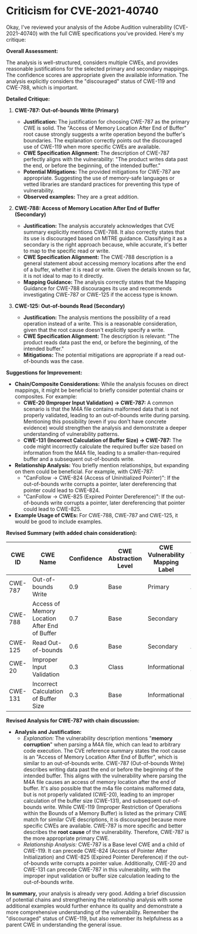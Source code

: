 # Criticism for CVE-2021-40740

Okay, I've reviewed your analysis of the Adobe Audition vulnerability (CVE-2021-40740) with the full CWE specifications you've provided. Here's my critique:

**Overall Assessment:**

The analysis is well-structured, considers multiple CWEs, and provides reasonable justifications for the selected primary and secondary mappings. The confidence scores are appropriate given the available information. The analysis explicitly considers the "discouraged" status of CWE-119 and CWE-788, which is important.

**Detailed Critique:**

1.  **CWE-787: Out-of-bounds Write (Primary)**

    *   **Justification:**  The justification for choosing CWE-787 as the primary CWE is solid. The "Access of Memory Location After End of Buffer" root cause strongly suggests a write operation beyond the buffer's boundaries. The explanation correctly points out the discouraged use of CWE-119 when more specific CWEs are available.
    *   **CWE Specification Alignment:** The description of CWE-787 perfectly aligns with the vulnerability: "The product writes data past the end, or before the beginning, of the intended buffer."
    *   **Potential Mitigations:** The provided mitigations for CWE-787 are appropriate. Suggesting the use of memory-safe languages or vetted libraries are standard practices for preventing this type of vulnerability.
    *   **Observed examples:** They are a great addition.

2.  **CWE-788: Access of Memory Location After End of Buffer (Secondary)**

    *   **Justification:** The analysis accurately acknowledges that CVE summary explicitly mentions CWE-788. It also correctly states that its use is discouraged based on MITRE guidance. Classifying it as a secondary is the right approach because, while accurate, it's better to map to the specific read or write.
    *   **CWE Specification Alignment:** The CWE-788 description is a general statement about accessing memory locations after the end of a buffer, whether it is read or write. Given the details known so far, it is not ideal to map to it directly.
    *   **Mapping Guidance:** The analysis correctly states that the Mapping Guidance for CWE-788 discourages its use and recommends investigating CWE-787 or CWE-125 if the access type is known.

3.  **CWE-125: Out-of-bounds Read (Secondary)**

    *   **Justification:** The analysis mentions the possibility of a read operation instead of a write. This is a reasonable consideration, given that the root cause doesn't explicitly specify a write.
    *   **CWE Specification Alignment:** The description is relevant: "The product reads data past the end, or before the beginning, of the intended buffer."
    *   **Mitigations:** The potential mitigations are appropriate if a read out-of-bounds was the case.

**Suggestions for Improvement:**

*   **Chain/Composite Considerations:** While the analysis focuses on direct mappings, it might be beneficial to briefly consider potential chains or composites. For example:
    *   **CWE-20 (Improper Input Validation) -> CWE-787:** A common scenario is that the M4A file contains malformed data that is not properly validated, leading to an out-of-bounds write during parsing. Mentioning this possibility (even if you don't have concrete evidence) would strengthen the analysis and demonstrate a deeper understanding of vulnerability patterns.
    *   **CWE-131 (Incorrect Calculation of Buffer Size) -> CWE-787:** The code might incorrectly calculate the required buffer size based on information from the M4A file, leading to a smaller-than-required buffer and a subsequent out-of-bounds write.
*   **Relationship Analysis:** You briefly mention relationships, but expanding on them could be beneficial. For example, with CWE-787:
    *   "CanFollow -> CWE-824 (Access of Uninitialized Pointer)": If the out-of-bounds write corrupts a pointer, later dereferencing that pointer could lead to CWE-824.
    *  "CanFollow -> CWE-825 (Expired Pointer Dereference)": If the out-of-bounds write corrupts a pointer, later dereferencing that pointer could lead to CWE-825.
*   **Example Usage of CWEs:** For CWE-788, CWE-787 and CWE-125, it would be good to include examples.

**Revised Summary (with added chain consideration):**

| CWE ID | CWE Name | Confidence | CWE Abstraction Level | CWE Vulnerability Mapping Label | CWE-Vulnerability Mapping Notes |
|---|---|---|---|---|---|
| CWE-787 | Out-of-bounds Write | 0.9 | Base | Primary | Allowed |
| CWE-788 | Access of Memory Location After End of Buffer | 0.7 | Base | Secondary | Discouraged |
| CWE-125 | Read Out-of-bounds | 0.6 | Base | Secondary | Allowed |
| CWE-20 | Improper Input Validation | 0.3 | Class | Informational | Possible Chain |
| CWE-131 | Incorrect Calculation of Buffer Size | 0.3 | Base | Informational | Possible Chain |

**Revised Analysis for CWE-787 with chain discussion:**

- **Analysis and Justification:**
  - *Explanation:* The vulnerability description mentions "**memory corruption**" when parsing a M4A file, which can lead to arbitrary code execution. The CVE reference summary states the root cause is an "Access of Memory Location After End of Buffer", which is similar to an out-of-bounds write. CWE-787 (Out-of-bounds Write) describes writing data past the end or before the beginning of the intended buffer. This aligns with the vulnerability where parsing the M4A file causes an access of memory location after the end of buffer. It's also possible that the m4a file contains malformed data, but is not properly validated (CWE-20), leading to an improper calculation of the buffer size (CWE-131), and subsequent out-of-bounds write. While CWE-119 (Improper Restriction of Operations within the Bounds of a Memory Buffer) is listed as the primary CWE match for similar CVE descriptions, it is discouraged because more specific CWEs are available. CWE-787 is more specific and better describes the **root cause** of the vulnerability. Therefore, CWE-787 is the more appropriate primary CWE.
  - *Relationship Analysis:* CWE-787 is a Base level CWE and a child of CWE-119. It can precede CWE-824 (Access of Pointer After Initialization) and CWE-825 (Expired Pointer Dereference) if the out-of-bounds write corrupts a pointer value. Additionally, CWE-20 and CWE-131 can precede CWE-787 in this vulnerability, with the improper input validation or buffer size calculation leading to the out-of-bounds write.

**In summary,** your analysis is already very good. Adding a brief discussion of potential chains and strengthening the relationship analysis with some additional examples would further enhance its quality and demonstrate a more comprehensive understanding of the vulnerability. Remember the "discouraged" status of CWE-119, but also remember its helpfulness as a parent CWE in understanding the general issue.